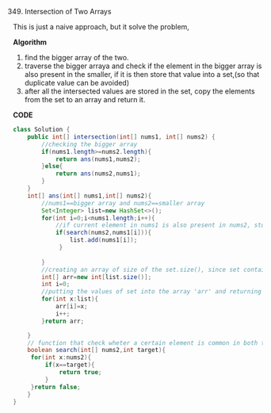 349. Intersection of Two Arrays



This is just a naive approach, but it solve the problem,

**Algorithm**

1) find the bigger array of the two.
2) traverse the bigger arraya and check if the element in the bigger array is also present in the smaller, if it is then store that value into a set,(so that duplicate value can be avoided)
3) after all the intersected values are stored in the set, copy the elements from the set to an array and return it.

**CODE**

```java
class Solution {
    public int[] intersection(int[] nums1, int[] nums2) {
        //checking the bigger array
        if(nums1.length>=nums2.length){
            return ans(nums1,nums2);
        }else{
            return ans(nums2,nums1);
        }
    }
    int[] ans(int[] nums1,int[] nums2){
        //nums1==bigger array and nums2==smaller array
        Set<Integer> list=new HashSet<>();
        for(int i=0;i<nums1.length;i++){
            //if current element in nums1 is also present in nums2, store it in list(a set).
            if(search(nums2,nums1[i])){
                list.add(nums1[i]);
             }
            
        }
        //creating an array of size of the set.size(), since set contains the intersected element.
        int[] arr=new int[list.size()];
        int i=0;
        //putting the values of set into the array 'arr' and returning it.
        for(int x:list){
            arr[i]=x;
            i++;
        }return arr;

    }
    // function that check wheter a certain element is common in both the arrays or not.
    boolean search(int[] nums2,int target){
     for(int x:nums2){
         if(x==target){
             return true;
         }
     }return false;   
    }
}
```

